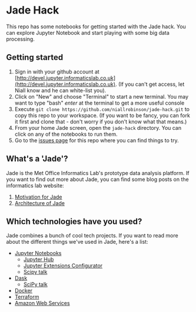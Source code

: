 # Jade Hack
This repo has some notebooks for getting started with the Jade hack. You can explore Jupyter Notebook and start playing with some big data processing.

## Getting started
1. Sign in with your github account at [http://devel.jupyter.informaticslab.co.uk](http://devel.jupyter.informaticslab.co.uk). (If you can't get access, let Niall know and he can white-list you).
1. Click on "New" and choose "Terminal" to start a new terminal. You may want to type "bash" *enter* at the terminal to get a more useful console
1. Execute `git clone https://github.com/niallrobinson/jade-hack.git` to copy this repo to your workspace. (If you want to be fancy, you can fork it first and clone that - don't worry if you don't know what that means.)
1. From your home Jade screen, open the `jade-hack` directory. You can click on any of the notebooks to run them.
1. Go to the [issues page](https://github.com/niallrobinson/jade-hack/issues) for this repo where you can find things to try.

## What's a 'Jade'?
Jade is the Met Office Informatics Lab's prototype data analysis platform. If you want to find out more about Jade, you can find some blog posts on the informatics lab website:

 1. [Motivation for Jade](http://www.informaticslab.co.uk/projects/jade.html)
 1. [Architecture of Jade](http://www.informaticslab.co.uk/projects/jade.html)

## Which technologies have you used?
Jade combines a bunch of cool tech projects. If you want to read more about the different things we've used in Jade, here's a list:

* [Jupyter Notebooks](http://jupyter.org/)
    * [Jupyter Hub](https://jupyterhub.readthedocs.io/en/latest/)
    * [Jupyter Extensions Configurator](https://github.com/ipython-contrib/jupyter_contrib_nbextensions)
    * [Scipy talk](https://www.youtube.com/watch?v=Ejh0ftSjk6g)
* [Dask](http://dask.pydata.org/en/latest/)
    * [SciPy talk](https://www.youtube.com/watch?v=PAGjm4BMKlk)
* [Docker](https://www.docker.com/)
* [Terraform](https://www.terraform.io/)
* [Amazon Web Services](https://aws.amazon.com/)
